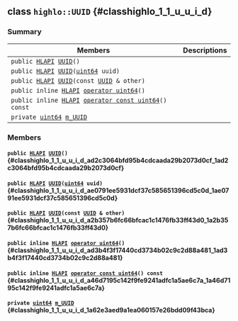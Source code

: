## class `highlo::UUID` {#classhighlo_1_1_u_u_i_d}

### Summary

 Members                        | Descriptions                                
--------------------------------|---------------------------------------------
`public `[`HLAPI`](#_core_8h_a1d2309cd37fc69b9129facf43df916ea_1a1d2309cd37fc69b9129facf43df916ea)` `[`UUID`](#classhighlo_1_1_u_u_i_d_ad2c3064bfd95b4cdcaada29b2073d0cf_1ad2c3064bfd95b4cdcaada29b2073d0cf)`()` | 
`public `[`HLAPI`](#_core_8h_a1d2309cd37fc69b9129facf43df916ea_1a1d2309cd37fc69b9129facf43df916ea)` `[`UUID`](#classhighlo_1_1_u_u_i_d_ae0791ee5931dcf37c585651396cd5c0d_1ae0791ee5931dcf37c585651396cd5c0d)`(`[`uint64`](#_base_types_8h_a29940ae63ec06c9998bba873e25407ad_1a29940ae63ec06c9998bba873e25407ad)` uuid)` | 
`public `[`HLAPI`](#_core_8h_a1d2309cd37fc69b9129facf43df916ea_1a1d2309cd37fc69b9129facf43df916ea)` `[`UUID`](#classhighlo_1_1_u_u_i_d_a2b357b6fc66bfcac1c1476fb33ff43d0_1a2b357b6fc66bfcac1c1476fb33ff43d0)`(const `[`UUID`](#classhighlo_1_1_u_u_i_d)` & other)` | 
`public inline `[`HLAPI`](#_core_8h_a1d2309cd37fc69b9129facf43df916ea_1a1d2309cd37fc69b9129facf43df916ea)` `[`operator uint64`](#classhighlo_1_1_u_u_i_d_ad3b4f3f17440cd3734b02c9c2d88a481_1ad3b4f3f17440cd3734b02c9c2d88a481)`()` | 
`public inline `[`HLAPI`](#_core_8h_a1d2309cd37fc69b9129facf43df916ea_1a1d2309cd37fc69b9129facf43df916ea)` `[`operator const uint64`](#classhighlo_1_1_u_u_i_d_a46d7195c142f9fe9241adfc1a5ae6c7a_1a46d7195c142f9fe9241adfc1a5ae6c7a)`() const` | 
`private `[`uint64`](#_base_types_8h_a29940ae63ec06c9998bba873e25407ad_1a29940ae63ec06c9998bba873e25407ad)` `[`m_UUID`](#classhighlo_1_1_u_u_i_d_1a62e3aed9a1ea060157e26bdd09f43bca) | 

### Members

#### `public `[`HLAPI`](#_core_8h_a1d2309cd37fc69b9129facf43df916ea_1a1d2309cd37fc69b9129facf43df916ea)` `[`UUID`](#classhighlo_1_1_u_u_i_d_ad2c3064bfd95b4cdcaada29b2073d0cf_1ad2c3064bfd95b4cdcaada29b2073d0cf)`()` {#classhighlo_1_1_u_u_i_d_ad2c3064bfd95b4cdcaada29b2073d0cf_1ad2c3064bfd95b4cdcaada29b2073d0cf}

#### `public `[`HLAPI`](#_core_8h_a1d2309cd37fc69b9129facf43df916ea_1a1d2309cd37fc69b9129facf43df916ea)` `[`UUID`](#classhighlo_1_1_u_u_i_d_ae0791ee5931dcf37c585651396cd5c0d_1ae0791ee5931dcf37c585651396cd5c0d)`(`[`uint64`](#_base_types_8h_a29940ae63ec06c9998bba873e25407ad_1a29940ae63ec06c9998bba873e25407ad)` uuid)` {#classhighlo_1_1_u_u_i_d_ae0791ee5931dcf37c585651396cd5c0d_1ae0791ee5931dcf37c585651396cd5c0d}

#### `public `[`HLAPI`](#_core_8h_a1d2309cd37fc69b9129facf43df916ea_1a1d2309cd37fc69b9129facf43df916ea)` `[`UUID`](#classhighlo_1_1_u_u_i_d_a2b357b6fc66bfcac1c1476fb33ff43d0_1a2b357b6fc66bfcac1c1476fb33ff43d0)`(const `[`UUID`](#classhighlo_1_1_u_u_i_d)` & other)` {#classhighlo_1_1_u_u_i_d_a2b357b6fc66bfcac1c1476fb33ff43d0_1a2b357b6fc66bfcac1c1476fb33ff43d0}

#### `public inline `[`HLAPI`](#_core_8h_a1d2309cd37fc69b9129facf43df916ea_1a1d2309cd37fc69b9129facf43df916ea)` `[`operator uint64`](#classhighlo_1_1_u_u_i_d_ad3b4f3f17440cd3734b02c9c2d88a481_1ad3b4f3f17440cd3734b02c9c2d88a481)`()` {#classhighlo_1_1_u_u_i_d_ad3b4f3f17440cd3734b02c9c2d88a481_1ad3b4f3f17440cd3734b02c9c2d88a481}

#### `public inline `[`HLAPI`](#_core_8h_a1d2309cd37fc69b9129facf43df916ea_1a1d2309cd37fc69b9129facf43df916ea)` `[`operator const uint64`](#classhighlo_1_1_u_u_i_d_a46d7195c142f9fe9241adfc1a5ae6c7a_1a46d7195c142f9fe9241adfc1a5ae6c7a)`() const` {#classhighlo_1_1_u_u_i_d_a46d7195c142f9fe9241adfc1a5ae6c7a_1a46d7195c142f9fe9241adfc1a5ae6c7a}

#### `private `[`uint64`](#_base_types_8h_a29940ae63ec06c9998bba873e25407ad_1a29940ae63ec06c9998bba873e25407ad)` `[`m_UUID`](#classhighlo_1_1_u_u_i_d_1a62e3aed9a1ea060157e26bdd09f43bca) {#classhighlo_1_1_u_u_i_d_1a62e3aed9a1ea060157e26bdd09f43bca}

